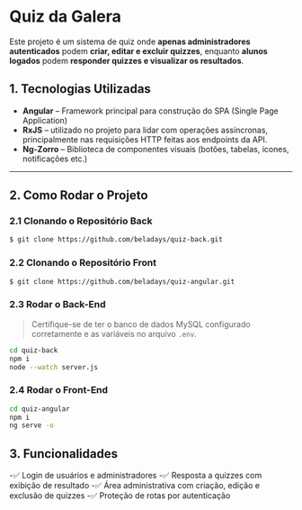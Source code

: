  # Quiz da Galera
Este projeto é um sistema de quiz onde **apenas administradores autenticados** podem
**criar, editar e excluir quizzes**, enquanto **alunos logados** podem **responder quizzes e
visualizar os resultados**.
## 1. Tecnologias Utilizadas
- **Angular** – Framework principal para construção do SPA (Single Page Application)
- **RxJS** – utilizado no projeto para lidar com operações assíncronas, principalmente nas requisições HTTP feitas aos endpoints da API.
- **Ng-Zorro** – Biblioteca de componentes visuais (botões, tabelas, ícones, notificações etc.)
---
## 2. Como Rodar o Projeto
### 2.1 Clonando o Repositório Back
```bash
$ git clone https://github.com/beladays/quiz-back.git
````
### 2.2 Clonando o Repositório Front
```bash
$ git clone https://github.com/beladays/quiz-angular.git
````
### 2.3 Rodar o Back-End
> Certifique-se de ter o banco de dados MySQL configurado corretamente e as variáveis no
arquivo `.env`.
```bash
cd quiz-back
npm i
node --watch server.js
````
### 2.4 Rodar o Front-End
```bash
cd quiz-angular
npm i
ng serve -o
````
## 3. Funcionalidades
-✅ Login de usuários e administradores
-✅ Resposta a quizzes com exibição de resultado
-✅ Área administrativa com criação, edição e exclusão de quizzes
-✅ Proteção de rotas por autenticação
